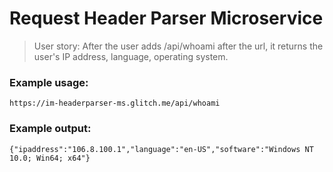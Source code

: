 # Request Header Parser Microservice
>User story:
>After the user adds /api/whoami after the url, it returns the user's IP address, language, operating system.

### Example usage:

	https://im-headerparser-ms.glitch.me/api/whoami

### Example output:

	{"ipaddress":"106.8.100.1","language":"en-US","software":"Windows NT 10.0; Win64; x64"}
